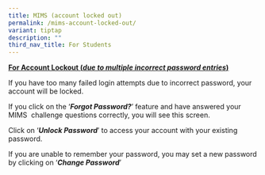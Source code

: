 ```yaml
---
title: MIMS (account locked out)
permalink: /mims-account-locked-out/
variant: tiptap
description: ""
third_nav_title: For Students
---
```

<p><strong><u>For Account Lockout (</u><em><u>due to multiple incorrect password entries</u></em><u>)</u></strong>
</p>
<p>If you have too many failed login attempts due to incorrect password,
your account will be locked.</p>
<p>If you click on the ‘<strong><em>Forgot Password?</em></strong>’ feature
and have answered your MIMS&nbsp; challenge questions correctly, you will
see this screen.</p>
<p>Click on ‘<strong><em>Unlock Password</em></strong>’ to access your account
with your existing password.</p>
<p></p>
<p>If you are unable to remember your password, you may set a new password
by clicking on ‘<strong><em>Change Password</em></strong>’</p>